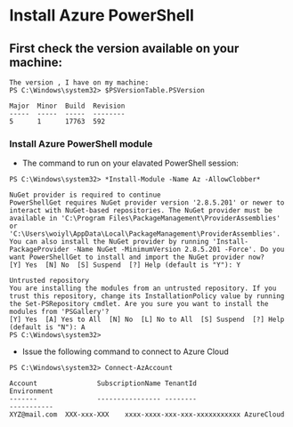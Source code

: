 # Install Azure PowerShell

## First check the version available on your machine:
```
The version , I have on my machine:
PS C:\Windows\system32> $PSVersionTable.PSVersion
```
```
Major  Minor  Build  Revision
-----  -----  -----  --------
5      1      17763  592
```
### Install Azure PowerShell module
* The command to run on your elavated PowerShell session:
```
PS C:\Windows\system32> *Install-Module -Name Az -AllowClobber*
```
```
NuGet provider is required to continue
PowerShellGet requires NuGet provider version '2.8.5.201' or newer to interact with NuGet-based repositories. The NuGet provider must be available in 'C:\Program Files\PackageManagement\ProviderAssemblies' or
'C:\Users\woiyl\AppData\Local\PackageManagement\ProviderAssemblies'. You can also install the NuGet provider by running 'Install-PackageProvider -Name NuGet -MinimumVersion 2.8.5.201 -Force'. Do you want PowerShellGet to install and import the NuGet provider now?
[Y] Yes  [N] No  [S] Suspend  [?] Help (default is "Y"): Y
```
```
Untrusted repository
You are installing the modules from an untrusted repository. If you trust this repository, change its InstallationPolicy value by running the Set-PSRepository cmdlet. Are you sure you want to install the modules from 'PSGallery'?
[Y] Yes  [A] Yes to All  [N] No  [L] No to All  [S] Suspend  [?] Help (default is "N"): A
PS C:\Windows\system32>
```
* Issue the following command to connect to Azure Cloud
```
PS C:\Windows\system32> Connect-AzAccount
```
```
Account               SubscriptionName TenantId                             Environment
-------               ---------------- --------                             -----------
XYZ@mail.com  XXX-xxx-XXX    xxxx-xxxx-xxx-xxx-xxxxxxxxxxx AzureCloud
```